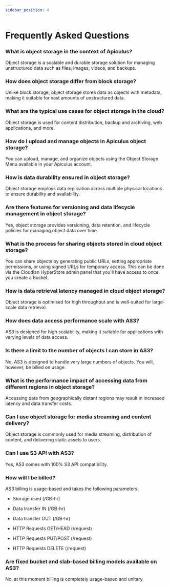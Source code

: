 ```yaml
---
sidebar_position: 4
---
```

# Frequently Asked Questions

### What is object storage in the context of Apiculus?

Object storage is a scalable and durable storage solution for managing unstructured data such as files, images, videos, and backups.

### How does object storage differ from block storage?

Unlike block storage, object storage stores data as objects with metadata, making it suitable for vast amounts of unstructured data.

### What are the typical use cases for object storage in the cloud?

Object storage is used for content distribution, backup and archiving, web applications, and more.

### How do I upload and manage objects in Apiculus object storage?

You can upload, manage, and organize objects using the Object Storage Menu available in your Apiculus account.

### How is data durability ensured in object storage?

Object storage employs data replication across multiple physical locations to ensure durability and availability.

### Are there features for versioning and data lifecycle management in object storage?

Yes, object storage provides versioning, data retention, and lifecycle policies for managing object data over time.

### What is the process for sharing objects stored in cloud object storage?

You can share objects by generating public URLs, setting appropriate permissions, or using signed URLs for temporary access. This can be done via the Cloudian HyperStore admin panel that you'll have access to once you create a Bucket.

### How is data retrieval latency managed in cloud object storage?

Object storage is optimised for high throughput and is well-suited for large-scale data retrieval.

### How does data access performance scale with AS3?

AS3 is designed for high scalability, making it suitable for applications with varying levels of data access.

### Is there a limit to the number of objects I can store in AS3?

No, AS3 is designed to handle very large numbers of objects. You will, however, be billed on usage.

### What is the performance impact of accessing data from different regions in object storage? 

Accessing data from geographically distant regions may result in increased latency and data transfer costs.

### Can I use object storage for media streaming and content delivery?

Object storage is commonly used for media streaming, distribution of content, and delivering static assets to users.

### Can I use S3 API with AS3?

Yes, AS3 comes with 100% S3 API compatibility.

### How will I be billed?

AS3 billing is usage-based and takes the following parameters:

- Storage used (/GB-hr)

- Data transfer IN (/GB-hr)

- Data transfer OUT (/GB-hr)

- HTTP Requests GET/HEAD (/request)

- HTTP Requests PUT/POST (/request)

- HTTP Requests DELETE (/request)

### Are fixed bucket and slab-based billing models available on AS3?

No, at this moment billing is completely usage-based and unitary.




